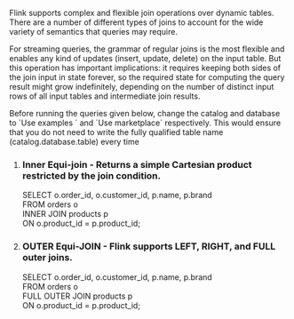 Flink supports complex and flexible join operations over dynamic tables. 
There are a number of different types of joins to account for the wide variety of semantics that queries may require.

For streaming queries, the grammar of regular joins is the most flexible and enables any kind of updates (insert, update, delete) on the input table. 
But this operation has important implications: it requires keeping both sides of the join input in state forever, 
so the required state for computing the query result might grow indefinitely, 
depending on the number of distinct input rows of all input tables and intermediate join results.

Before running the queries given below, change the catalog and database to \`Use examples \` and \`Use marketplace\` respectively.
This would ensure that you do not need to write the fully qualified table name (catalog.database.table) every time

1. ### Inner Equi-join - Returns a simple Cartesian product restricted by the join condition.
   SELECT o.order_id, o.customer_id, p.name, p.brand \
   FROM orders o \
   INNER JOIN products p \
   ON o.product_id = p.product_id;
2. ### OUTER Equi-JOIN - Flink supports LEFT, RIGHT, and FULL outer joins.
   SELECT o.order_id, o.customer_id, p.name, p.brand \
   FROM orders o \
   FULL OUTER JOIN products p \
   ON o.product_id = p.product_id;
